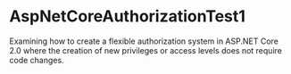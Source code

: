 # AspNetCoreAuthorizationTest1
Examining how to create a flexible authorization system in ASP.NET Core 2.0 where the creation of new privileges or access levels does not require code changes.
